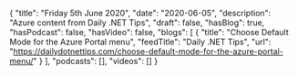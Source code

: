 {
  "title": "Friday 5th June 2020",
  "date": "2020-06-05",
  "description": "Azure content from Daily .NET Tips",
  "draft": false,
  "hasBlog": true,
  "hasPodcast": false,
  "hasVideo": false,
  "blogs": [
    {
      "title": "Choose Default Mode for the Azure Portal menu",
      "feedTitle": "Daily .NET Tips",
      "url": "https://dailydotnettips.com/choose-default-mode-for-the-azure-portal-menu/"
    }
  ],
  "podcasts": [],
  "videos": []
}